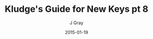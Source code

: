 ---
title: 'Kludge''s Guide for New Keys pt 8'
alt: 'Mysteries of the Arcana'
date: '2015-01-19'
author: 'J Gray'
artist: 'Keira'
chapter: 'None'
filler: false
---